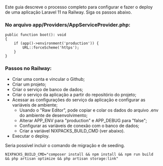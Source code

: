 Este guia descreve o processo completo para configurar e fazer o deploy de uma aplicação Laravel 11 na Railway. Siga os passos abaixo.

### No arquivo app/Providers/AppServiceProvider.php:

```
public function boot(): void
{
    if (app()->environment('production')) {
        URL::forceScheme('https');
    }
}
```

### Passos no Railway:

- Criar uma conta e vincular o Github;
- Criar um projeto;
- Criar o serviço de banco de dados;
- Criar o serviço da aplicação a partir do repositório do projeto;
- Acessar as configurações do serviço da aplicação e configurar as variáveis de ambiente;
    - Usando o "Raw Editor", pode copiar e colar os dados do arquivo .env do ambiente de desenvolvimento;
    - Alterar APP_ENV para "production" e APP_DEBUG para "false";
    - Configurar as variáveis de conexão com o banco de dados;
    - Criar a variável NIXPACKS_BUILD_CMD (ver abaixo).
- Executar o deploy.

Seria possível incluir o comando de migração e de seeding.
  
```
NIXPACKS_BUILD_CMD="composer install && npm install && npm run build && php artisan optimize && php artisan storage:link"
```


